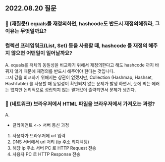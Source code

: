 ## 2022.08.20 질문

### 📌 (재질문!) equals를 재정의하면, hashcode도 반드시 재정의해줘라, 그 이유는 무엇일까요?
### 컬렉션 프레임워크(List, Set) 등을 사용할 때, hashcode 를 재정의 해주지 않으면 어떤일이 일어날까요?

A. equals를 객체의 동일성을 비교하기 위해서 재정의한다고 해도 hashcode 까지 바뀌지 않기 때문에 재정의를 반드시 해주어야 한다는 것입니다.<br>
그저 값을 비교하기 위해서는 상관이 없겠지만, Collection (Hashmap, Hashset, HashTable) 를 사용할 때 동일성이 확인되지 않는 문제가 발생
하면서, 눈에 띄는 에러는 없지만 논리적으로 성립되지 않는 결과값이 출력되면서 문제가 생긴다.


### 📌 (네트워크) 브라우저에서 HTML 파일을 브라우저에서 가져오는 과정?

A.  
  * 클라이언트 <-> 서버 통신 과정 <br>
  
   1. 사용자가 브라우저에 url 입력
   2. DNS 서버에서 url 처리 (ip 주소 리디렉팅)
   3. 해당 ip 주소 서버 PC 로 HTTP Request 전송
   4. 사용자 PC 로 HTTP Response 전송
   
   
